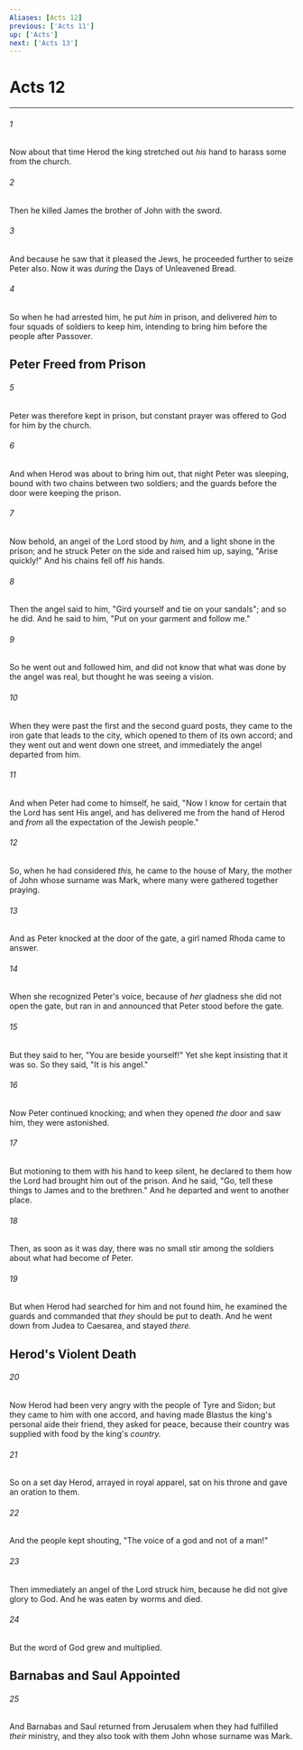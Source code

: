 ```yaml
---
Aliases: [Acts 12]
previous: ['Acts 11']
up: ['Acts']
next: ['Acts 13']
---
```

# Acts 12

***


###### 1 
Now about that time Herod the king stretched out _his_ hand to harass some from the church. 

###### 2 
Then he killed James the brother of John with the sword. 

###### 3 
And because he saw that it pleased the Jews, he proceeded further to seize Peter also. Now it was _during_ the Days of Unleavened Bread. 

###### 4 
So when he had arrested him, he put _him_ in prison, and delivered _him_ to four squads of soldiers to keep him, intending to bring him before the people after Passover.

## Peter Freed from Prison 

###### 5 
Peter was therefore kept in prison, but constant prayer was offered to God for him by the church. 

###### 6 
And when Herod was about to bring him out, that night Peter was sleeping, bound with two chains between two soldiers; and the guards before the door were keeping the prison. 

###### 7 
Now behold, an angel of the Lord stood by _him,_ and a light shone in the prison; and he struck Peter on the side and raised him up, saying, "Arise quickly!" And his chains fell off _his_ hands. 

###### 8 
Then the angel said to him, "Gird yourself and tie on your sandals"; and so he did. And he said to him, "Put on your garment and follow me." 

###### 9 
So he went out and followed him, and did not know that what was done by the angel was real, but thought he was seeing a vision. 

###### 10 
When they were past the first and the second guard posts, they came to the iron gate that leads to the city, which opened to them of its own accord; and they went out and went down one street, and immediately the angel departed from him. 

###### 11 
And when Peter had come to himself, he said, "Now I know for certain that the Lord has sent His angel, and has delivered me from the hand of Herod and _from_ all the expectation of the Jewish people." 

###### 12 
So, when he had considered _this,_ he came to the house of Mary, the mother of John whose surname was Mark, where many were gathered together praying. 

###### 13 
And as Peter knocked at the door of the gate, a girl named Rhoda came to answer. 

###### 14 
When she recognized Peter's voice, because of _her_ gladness she did not open the gate, but ran in and announced that Peter stood before the gate. 

###### 15 
But they said to her, "You are beside yourself!" Yet she kept insisting that it was so. So they said, "It is his angel." 

###### 16 
Now Peter continued knocking; and when they opened _the door_ and saw him, they were astonished. 

###### 17 
But motioning to them with his hand to keep silent, he declared to them how the Lord had brought him out of the prison. And he said, "Go, tell these things to James and to the brethren." And he departed and went to another place. 

###### 18 
Then, as soon as it was day, there was no small stir among the soldiers about what had become of Peter. 

###### 19 
But when Herod had searched for him and not found him, he examined the guards and commanded that _they_ should be put to death. And he went down from Judea to Caesarea, and stayed _there._

## Herod's Violent Death 

###### 20 
Now Herod had been very angry with the people of Tyre and Sidon; but they came to him with one accord, and having made Blastus the king's personal aide their friend, they asked for peace, because their country was supplied with food by the king's _country._ 

###### 21 
So on a set day Herod, arrayed in royal apparel, sat on his throne and gave an oration to them. 

###### 22 
And the people kept shouting, "The voice of a god and not of a man!" 

###### 23 
Then immediately an angel of the Lord struck him, because he did not give glory to God. And he was eaten by worms and died. 

###### 24 
But the word of God grew and multiplied.

## Barnabas and Saul Appointed 

###### 25 
And Barnabas and Saul returned from Jerusalem when they had fulfilled _their_ ministry, and they also took with them John whose surname was Mark.
